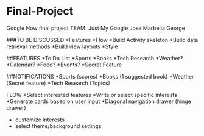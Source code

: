 # Final-Project
Google Now final project
TEAM: Just My Google
Jose
Marbella
George

###TO BE DISCUSSED
*Features
*Flow
*Build Activity skeleton
*Build data retrieval methods
*Build view layouts
*Style

##FEATURES
*To Do List
*Sports
*Books
*Tech Research
*Weather?
*Calendar?
*Food?
*Events?
*Secret Feature

##NOTIFICATIONS
*Sports (scores)
*Books (1 suggested book)
*Weather (Secret feature)
*Tech Research (Topics)

FLOW
*Select interested features
*Write or select specific interests
*Generate cards based on user input
*Diagonal navigation drawer (hinge drawer)  
  * customize interests
  * select theme/background settings
  

